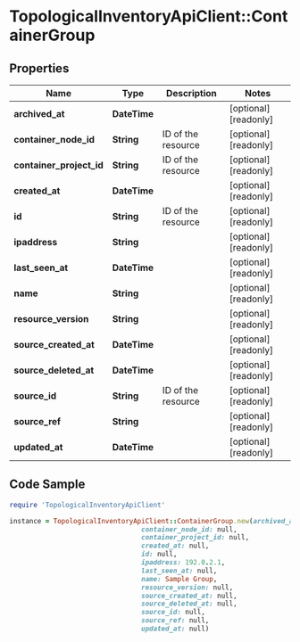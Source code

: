 # TopologicalInventoryApiClient::ContainerGroup

## Properties

Name | Type | Description | Notes
------------ | ------------- | ------------- | -------------
**archived_at** | **DateTime** |  | [optional] [readonly] 
**container_node_id** | **String** | ID of the resource | [optional] [readonly] 
**container_project_id** | **String** | ID of the resource | [optional] [readonly] 
**created_at** | **DateTime** |  | [optional] [readonly] 
**id** | **String** | ID of the resource | [optional] [readonly] 
**ipaddress** | **String** |  | [optional] [readonly] 
**last_seen_at** | **DateTime** |  | [optional] [readonly] 
**name** | **String** |  | [optional] [readonly] 
**resource_version** | **String** |  | [optional] [readonly] 
**source_created_at** | **DateTime** |  | [optional] [readonly] 
**source_deleted_at** | **DateTime** |  | [optional] [readonly] 
**source_id** | **String** | ID of the resource | [optional] [readonly] 
**source_ref** | **String** |  | [optional] [readonly] 
**updated_at** | **DateTime** |  | [optional] [readonly] 

## Code Sample

```ruby
require 'TopologicalInventoryApiClient'

instance = TopologicalInventoryApiClient::ContainerGroup.new(archived_at: null,
                                 container_node_id: null,
                                 container_project_id: null,
                                 created_at: null,
                                 id: null,
                                 ipaddress: 192.0.2.1,
                                 last_seen_at: null,
                                 name: Sample Group,
                                 resource_version: null,
                                 source_created_at: null,
                                 source_deleted_at: null,
                                 source_id: null,
                                 source_ref: null,
                                 updated_at: null)
```


